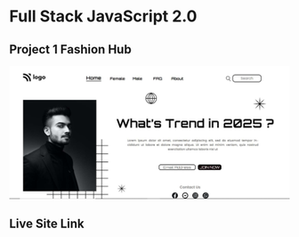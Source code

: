 # **Full Stack JavaScript 2.0**
## Project 1 **Fashion Hub**
![Output Image](./project%20output.jpg)
## Live Site Link